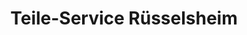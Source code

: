 ---
title: "Teile-Service Rüsselsheim"
url: /ruesselsheim-am-main/teile-service-ruesselsheim/
shop: Autoteile
---